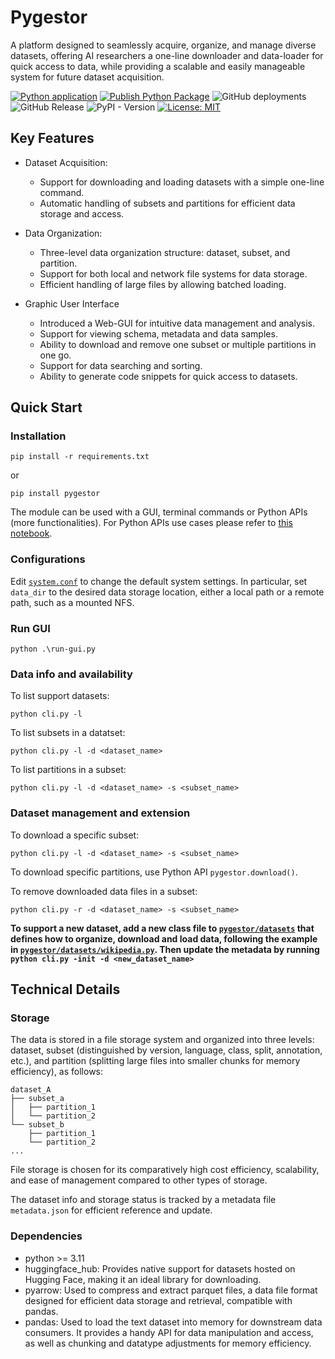 # Pygestor
A platform designed to seamlessly acquire, organize, and manage diverse datasets, offering AI researchers a one-line downloader and data-loader for quick access to data, while providing a scalable and easily manageable system for future dataset acquisition.

[![Python application](https://github.com/rlsn/Ingestor/actions/workflows/python-app.yml/badge.svg)](https://github.com/rlsn/Ingestor/actions/workflows/python-app.yml)
[![Publish Python Package](https://github.com/rlsn/Pygestor/actions/workflows/python-publish.yml/badge.svg)](https://github.com/rlsn/Pygestor/actions/workflows/python-publish.yml)
![GitHub deployments](https://img.shields.io/github/deployments/rlsn/Pygestor/pypi)
![GitHub Release](https://img.shields.io/github/v/release/rlsn/Pygestor)
![PyPI - Version](https://img.shields.io/pypi/v/pygestor)
[![License: MIT](https://img.shields.io/badge/License-MIT-yellow.svg)](https://opensource.org/licenses/MIT)

## Key Features
- Dataset Acquisition:
     - Support for downloading and loading datasets with a simple one-line command.
     - Automatic handling of subsets and partitions for efficient data storage and access.

- Data Organization:
    - Three-level data organization structure: dataset, subset, and partition.
    - Support for both local and network file systems for data storage.
    - Efficient handling of large files by allowing batched loading.

- Graphic User Interface
    - Introduced a Web-GUI for intuitive data management and analysis.
    - Support for viewing schema, metadata and data samples.
    - Ability to download and remove one subset or multiple partitions in one go.
    - Support for data searching and sorting.
    - Ability to generate code snippets for quick access to datasets.

## Quick Start
### Installation
```
pip install -r requirements.txt
```
or
```
pip install pygestor
```
The module can be used with a GUI, terminal commands or Python APIs (more functionalities). For Python APIs use cases please refer to [this notebook](api_demo.ipynb).

### Configurations
Edit [`system.conf`](system.conf) to change the default system settings. In particular, set `data_dir` to the desired data storage location, either a local path or a remote path, such as a mounted NFS.

### Run GUI
```
python .\run-gui.py
```

### Data info and availability
To list support datasets: 
```
python cli.py -l
```
To list subsets in a datatset:
```
python cli.py -l -d <dataset_name>
```
To list partitions in a subset:
```
python cli.py -l -d <dataset_name> -s <subset_name>
```
### Dataset management and extension
To download a specific subset:
```
python cli.py -l -d <dataset_name> -s <subset_name>
```
To download specific partitions, use Python API `pygestor.download()`.

To remove downloaded data files in a subset:
```
python cli.py -r -d <dataset_name> -s <subset_name>
```

**To support a new dataset, add a new class file to [`pygestor/datasets`](pygestor/datasets) that defines how to organize, download and load data, following the example in [`pygestor/datasets/wikipedia.py`](pygestor/datasets/wikipedia.py). Then update the metadata by running `python cli.py -init -d <new_dataset_name>`**


## Technical Details
### Storage
The data is stored in a file storage system and organized into three levels: dataset, subset (distinguished by version, language, class, split, annotation, etc.), and partition (splitting large files into smaller chunks for memory efficiency), as follows:

```
dataset_A
├── subset_a
│   ├── partition_1
│   └── partition_2
└── subset_b
    ├── partition_1
    └── partition_2
...
```
File storage is chosen for its comparatively high cost efficiency, scalability, and ease of management compared to other types of storage.

The dataset info and storage status is tracked by a metadata file `metadata.json` for efficient reference and update.
### Dependencies
- python >= 3.11
- huggingface_hub: Provides native support for datasets hosted on Hugging Face, making it an ideal library for downloading.
- pyarrow: Used to compress and extract parquet files, a data file format designed for efficient data storage and retrieval, compatible with pandas.
- pandas: Used to load the text dataset into memory for downstream data consumers. It provides a handy API for data manipulation and access, as well as chunking and datatype adjustments for memory efficiency.
